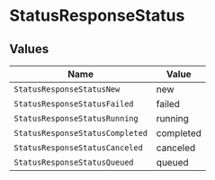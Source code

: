# StatusResponseStatus


## Values

| Name                            | Value                           |
| ------------------------------- | ------------------------------- |
| `StatusResponseStatusNew`       | new                             |
| `StatusResponseStatusFailed`    | failed                          |
| `StatusResponseStatusRunning`   | running                         |
| `StatusResponseStatusCompleted` | completed                       |
| `StatusResponseStatusCanceled`  | canceled                        |
| `StatusResponseStatusQueued`    | queued                          |
